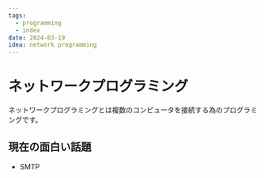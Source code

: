 ```yaml
---
tags:
  - programming
  - index
date: 2024-03-19
idea: network programming
---
```


# ネットワークプログラミング

ネットワークプログラミングとは複数のコンピュータを接続する為のプログラミングです。

## 現在の面白い話題

- SMTP